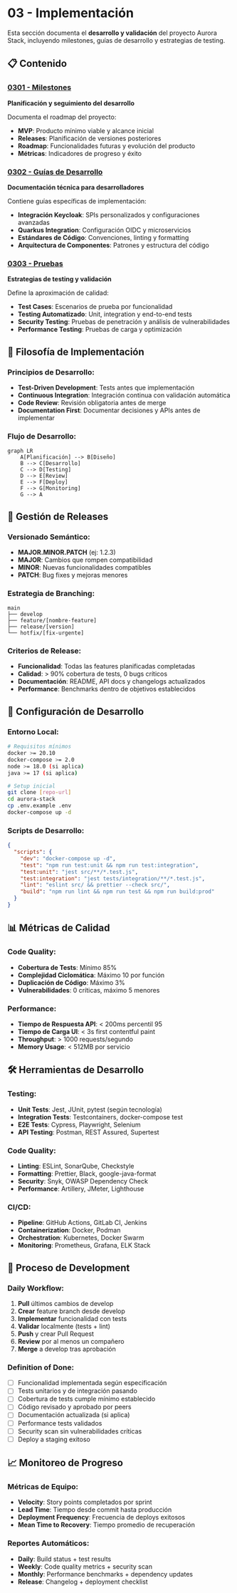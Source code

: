 # 03 - Implementación

Esta sección documenta el **desarrollo y validación** del proyecto Aurora Stack, incluyendo milestones, guías de desarrollo y estrategias de testing.

## 📋 Contenido

### [0301 - Milestones](./0301-milestones/)
**Planificación y seguimiento del desarrollo**

Documenta el roadmap del proyecto:
- **MVP**: Producto mínimo viable y alcance inicial
- **Releases**: Planificación de versiones posteriores
- **Roadmap**: Funcionalidades futuras y evolución del producto
- **Métricas**: Indicadores de progreso y éxito

### [0302 - Guías de Desarrollo](./0302-guias-desarrollo/)
**Documentación técnica para desarrolladores**

Contiene guías específicas de implementación:
- **Integración Keycloak**: SPIs personalizados y configuraciones avanzadas
- **Quarkus Integration**: Configuración OIDC y microservicios
- **Estándares de Código**: Convenciones, linting y formatting
- **Arquitectura de Componentes**: Patrones y estructura del código

### [0303 - Pruebas](./0303-pruebas/)
**Estrategias de testing y validación**

Define la aproximación de calidad:
- **Test Cases**: Escenarios de prueba por funcionalidad
- **Testing Automatizado**: Unit, integration y end-to-end tests
- **Security Testing**: Pruebas de penetración y análisis de vulnerabilidades
- **Performance Testing**: Pruebas de carga y optimización

## 🎯 Filosofía de Implementación

### Principios de Desarrollo:
- **Test-Driven Development**: Tests antes que implementación
- **Continuous Integration**: Integración continua con validación automática
- **Code Review**: Revisión obligatoria antes de merge
- **Documentation First**: Documentar decisiones y APIs antes de implementar

### Flujo de Desarrollo:
```mermaid
graph LR
    A[Planificación] --> B[Diseño]
    B --> C[Desarrollo]
    C --> D[Testing]
    D --> E[Review]
    E --> F[Deploy]
    F --> G[Monitoring]
    G --> A
```

## 🚀 Gestión de Releases

### Versionado Semántico:
- **MAJOR.MINOR.PATCH** (ej: 1.2.3)
- **MAJOR**: Cambios que rompen compatibilidad
- **MINOR**: Nuevas funcionalidades compatibles
- **PATCH**: Bug fixes y mejoras menores

### Estrategia de Branching:
```
main
├── develop
├── feature/[nombre-feature]
├── release/[version]
└── hotfix/[fix-urgente]
```

### Criterios de Release:
- **Funcionalidad**: Todas las features planificadas completadas
- **Calidad**: > 90% cobertura de tests, 0 bugs críticos
- **Documentación**: README, API docs y changelogs actualizados
- **Performance**: Benchmarks dentro de objetivos establecidos

## 🔧 Configuración de Desarrollo

### Entorno Local:
```bash
# Requisitos mínimos
docker >= 20.10
docker-compose >= 2.0
node >= 18.0 (si aplica)
java >= 17 (si aplica)

# Setup inicial
git clone [repo-url]
cd aurora-stack
cp .env.example .env
docker-compose up -d
```

### Scripts de Desarrollo:
```json
{
  "scripts": {
    "dev": "docker-compose up -d",
    "test": "npm run test:unit && npm run test:integration",
    "test:unit": "jest src/**/*.test.js",
    "test:integration": "jest tests/integration/**/*.test.js",
    "lint": "eslint src/ && prettier --check src/",
    "build": "npm run lint && npm run test && npm run build:prod"
  }
}
```

## 📊 Métricas de Calidad

### Code Quality:
- **Cobertura de Tests**: Mínimo 85%
- **Complejidad Ciclomática**: Máximo 10 por función
- **Duplicación de Código**: Máximo 3%
- **Vulnerabilidades**: 0 críticas, máximo 5 menores

### Performance:
- **Tiempo de Respuesta API**: < 200ms percentil 95
- **Tiempo de Carga UI**: < 3s first contentful paint
- **Throughput**: > 1000 requests/segundo
- **Memory Usage**: < 512MB por servicio

## 🛠️ Herramientas de Desarrollo

### Testing:
- **Unit Tests**: Jest, JUnit, pytest (según tecnología)
- **Integration Tests**: Testcontainers, docker-compose test
- **E2E Tests**: Cypress, Playwright, Selenium
- **API Testing**: Postman, REST Assured, Supertest

### Code Quality:
- **Linting**: ESLint, SonarQube, Checkstyle
- **Formatting**: Prettier, Black, google-java-format
- **Security**: Snyk, OWASP Dependency Check
- **Performance**: Artillery, JMeter, Lighthouse

### CI/CD:
- **Pipeline**: GitHub Actions, GitLab CI, Jenkins
- **Containerization**: Docker, Podman
- **Orchestration**: Kubernetes, Docker Swarm
- **Monitoring**: Prometheus, Grafana, ELK Stack

## 🔄 Proceso de Development

### Daily Workflow:
1. **Pull** últimos cambios de develop
2. **Crear** feature branch desde develop
3. **Implementar** funcionalidad con tests
4. **Validar** localmente (tests + lint)
5. **Push** y crear Pull Request
6. **Review** por al menos un compañero
7. **Merge** a develop tras aprobación

### Definition of Done:
- [ ] Funcionalidad implementada según especificación
- [ ] Tests unitarios y de integración pasando
- [ ] Cobertura de tests cumple mínimo establecido
- [ ] Código revisado y aprobado por peers
- [ ] Documentación actualizada (si aplica)
- [ ] Performance tests validados
- [ ] Security scan sin vulnerabilidades críticas
- [ ] Deploy a staging exitoso

## 📈 Monitoreo de Progreso

### Métricas de Equipo:
- **Velocity**: Story points completados por sprint
- **Lead Time**: Tiempo desde commit hasta producción
- **Deployment Frequency**: Frecuencia de deploys exitosos
- **Mean Time to Recovery**: Tiempo promedio de recuperación

### Reportes Automáticos:
- **Daily**: Build status + test results
- **Weekly**: Code quality metrics + security scan
- **Monthly**: Performance benchmarks + dependency updates
- **Release**: Changelog + deployment checklist